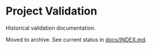 ﻿# Project Validation

Historical validation documentation.

Moved to archive. See current status in [docs/INDEX.md](../INDEX.md).
